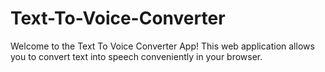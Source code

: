 # Text-To-Voice-Converter

Welcome to the Text To Voice Converter App! 
This web application allows you to convert text into speech conveniently in your browser.
